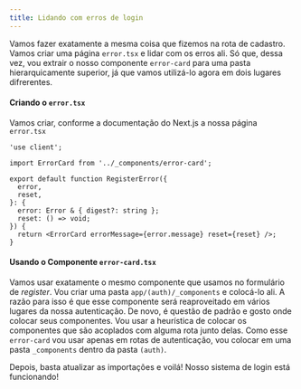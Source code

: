 ```yaml
---
title: Lidando com erros de login
---
```


Vamos fazer exatamente a mesma coisa que fizemos na rota de cadastro. Vamos criar uma página `error.tsx` e lidar com os erros ali. Só que, dessa vez, vou extrair o nosso componente `error-card` para uma pasta hierarquicamente superior, já que vamos utilizá-lo agora em dois lugares difrerentes.

#### Criando o `error.tsx`

Vamos criar, conforme a documentação do Next.js a nossa página `error.tsx`

```tsx title="app/(auth)/login/error.tsx
'use client';

import ErrorCard from '../_components/error-card';

export default function RegisterError({
  error,
  reset,
}: {
  error: Error & { digest?: string };
  reset: () => void;
}) {
  return <ErrorCard errorMessage={error.message} reset={reset} />;
}
```

#### Usando o Componente `error-card.tsx`

Vamos usar exatamente o mesmo componente que usamos no formulário de *register*. Vou criar uma pasta `app/(auth)/_components` e colocá-lo ali. A razão para isso é que esse componente será reaproveitado em vários lugares da nossa autenticação. De novo, é questão de padrão e gosto onde colocar seus componentes. Vou usar a heurística de colocar os componentes que são acoplados com alguma rota junto delas. Como esse `error-card` vou usar apenas em rotas de autenticação, vou colocar em uma pasta `_components` dentro da pasta `(auth)`. 

Depois, basta atualizar as importações e voilá! Nosso sistema de login está funcionando!